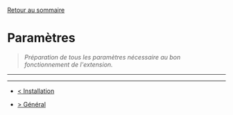 [Retour au sommaire](/documentation/FR/01%20-%20Sommaire.md)

# Paramètres

> *Préparation de tous les paramètres nécessaire au bon fonctionnement de l'extension.*

---


---

- [< Installation](/documentation/FR/02%20-%20Installation.md)

- [> Général](/documentation/FR/04%20-%20Général.md)
